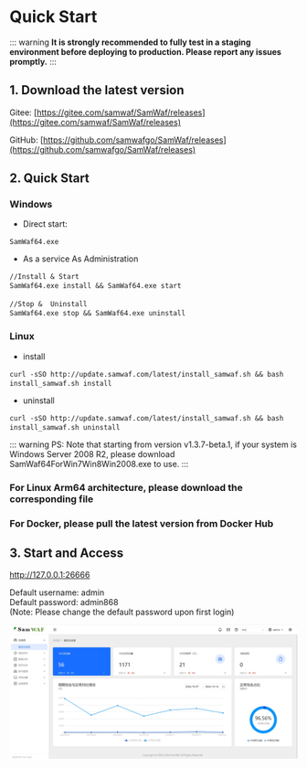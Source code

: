 
# Quick Start

::: warning
**It is strongly recommended to fully test in a staging environment before deploying to production. Please report any issues promptly.**
:::

## 1. Download the latest version <Badge text="v1.3.14" type="tip" />
Gitee: [https://gitee.com/samwaf/SamWaf/releases](https://gitee.com/samwaf/SamWaf/releases)

GitHub: [https://github.com/samwafgo/SamWaf/releases](https://github.com/samwafgo/SamWaf/releases)

## 2. Quick Start

### Windows
- Direct start:

```
SamWaf64.exe
```

- As a service As Administration
```
//Install & Start
SamWaf64.exe install && SamWaf64.exe start

//Stop &  Uninstall 
SamWaf64.exe stop && SamWaf64.exe uninstall
``` 

### Linux

- install
```
curl -sSO http://update.samwaf.com/latest/install_samwaf.sh && bash install_samwaf.sh install 
``` 

- uninstall
```
curl -sSO http://update.samwaf.com/latest/install_samwaf.sh && bash install_samwaf.sh uninstall 
```

::: warning
PS:
Note that starting from version v1.3.7-beta.1, if your system is Windows Server 2008 R2, please download SamWaf64ForWin7Win8Win2008.exe to use.
:::

### For Linux Arm64 architecture, please download the corresponding file

### For Docker, please pull the latest version from Docker Hub

## 3. Start and Access

http://127.0.0.1:26666

Default username: admin  
Default password: admin868  
(Note: Please change the default password upon first login)

![SamWaf Main Screen](/images/overview.png)
